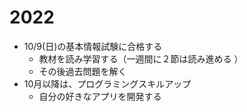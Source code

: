 # 2022

- 10/9(日)の基本情報試験に合格する  
  - 教材を読み学習する（一週間に２節は読み進める ）
  - その後過去問題を解く
- 10月以降は、プログラミングスキルアップ  
  - 自分の好きなアプリを開発する
